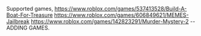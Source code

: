 Supported games,
https://www.roblox.com/games/537413528/Build-A-Boat-For-Treasure
https://www.roblox.com/games/606849621/MEMES-Jailbreak
https://www.roblox.com/games/142823291/Murder-Mystery-2
--ADDING GAMES.
